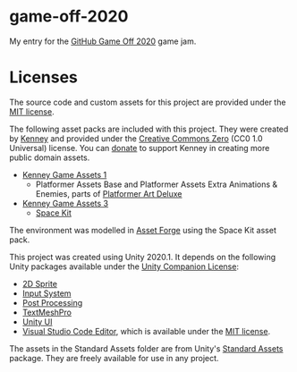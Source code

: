 # game-off-2020
My entry for the [GitHub Game Off 2020](https://itch.io/jam/game-off-2020) game jam.

# Licenses
The source code and custom assets for this project are provided under the [MIT license](https://github.com/ConnorHalford/game-off-2020/blob/main/LICENSE).

The following asset packs are included with this project. They were created by [Kenney](https://kenney.nl/) and provided under the [Creative Commons Zero](http://creativecommons.org/publicdomain/zero/1.0/) (CC0 1.0 Universal) license. You can [donate](https://kenney.itch.io/) to support Kenney in creating more public domain assets.
- [Kenney Game Assets 1](https://kenney.itch.io/kenney-game-assets-1)
  - Platformer Assets Base and Platformer Assets Extra Animations & Enemies, parts of [Platformer Art Deluxe](https://kenney.nl/assets/platformer-art-deluxe)
- [Kenney Game Assets 3](https://kenney.itch.io/kenney-game-assets-3)
  - [Space Kit](https://kenney.nl/assets/space-kit)

The environment was modelled in [Asset Forge](https://kenney.itch.io/assetforge) using the Space Kit asset pack.

This project was created using Unity 2020.1. It depends on the following Unity packages available under the [Unity Companion License](https://unity3d.com/legal/licenses/Unity_Companion_License):
- [2D Sprite](https://docs.unity3d.com/Packages/com.unity.2d.sprite@1.0/license/LICENSE.html)
- [Input System](https://docs.unity3d.com/Packages/com.unity.inputsystem@1.0/license/LICENSE.html)
- [Post Processing](https://docs.unity3d.com/Packages/com.unity.postprocessing@3.0/license/LICENSE.html)
- [TextMeshPro](https://docs.unity3d.com/Packages/com.unity.textmeshpro@3.0/license/LICENSE.html)
- [Unity UI](https://docs.unity3d.com/Packages/com.unity.ugui@1.0/manual/index.html)
- [Visual Studio Code Editor](https://docs.unity3d.com/Packages/com.unity.ide.vscode@1.2/manual/index.html), which is available under the [MIT license](https://docs.unity3d.com/Packages/com.unity.ide.vscode@1.2/license/LICENSE.html).

The assets in the Standard Assets folder are from Unity's [Standard Assets](https://assetstore.unity.com/packages/essentials/asset-packs/standard-assets-for-unity-2018-4-32351) package. They are freely available for use in any project.
